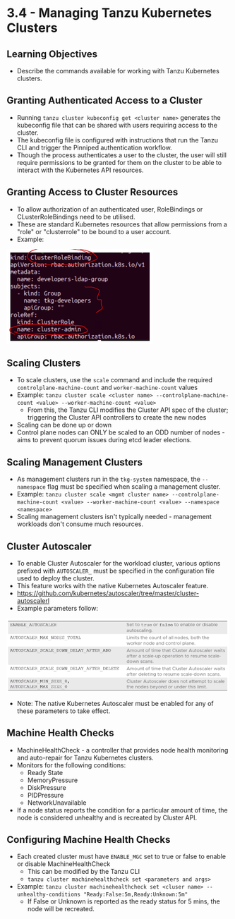 # 3.4 - Managing Tanzu Kubernetes Clusters

## Learning Objectives

- Describe the commands available for working with Tanzu Kubernetes clusters.

## Granting Authenticated Access to a Cluster

- Running `tanzu cluster kubeconfig get <cluster name>` generates the kubeconfig file that can be shared with users requiring access to the cluster.
- The kubeconfig file is configured with instructions that run the Tanzu CLI and trigger the Pinniped authentication workflow.
- Though the process authenticates a user to the cluster, the user will still require permissions to be granted for them on the cluster to be able to interact with the Kubernetes API resources.

## Granting Access to Cluster Resources

- To allow authorization of an authenticated user, RoleBindings or CLusterRoleBindings need to be utilised.
- These are standard Kubernetes resources that allow permissions from a "role" or "clusterrole" to be bound to a user account.
- Example:

![Untitled](img/clusterrolebinding-sample.png)

## Scaling Clusters

- To scale clusters, use the `scale` command and include the required `controlplane-machine-count` and `worker-machine-count` values
- Example:
`tanzu cluster scale <cluster name> --controlplane-machine-count <value> --worker-machine-count <value>`
  - From this, the Tanzu CLI modifies the Cluster API spec of the cluster; triggering the Cluster API controllers to create the new nodes
- Scaling can be done up or down
- Control plane nodes can ONLY be scaled to an ODD number of nodes - aims to prevent quorum issues during etcd leader elections.

## Scaling Management Clusters

- As management clusters run in the `tkg-system` namespace, the `--namespace` flag must be specified when scaling a management cluster.
- Example:
`tanzu cluster scale <mgmt cluster name> --controlplane-machine-count <value> --worker-machine-count <value> --namespace <namespace>`
- Scaling management clusters isn't typically needed - management workloads don't consume much resources.

## Cluster Autoscaler

- To enable Cluster Autoscaler for the workload cluster, various options prefixed with `AUTOSCALER_` must be specified in the configuration file used to deploy the cluster.
- This feature works with the native Kubernetes Autoscaler feature.
- <https://github.com/kubernetes/autoscaler/tree/master/cluster-autoscalerl>
- Example parameters follow:

![Untitled](img/autoscaler-vars.png)

- Note: The native Kubernetes Autoscaler must be enabled for any of these parameters to take effect.

## Machine Health Checks

- MachineHealthCheck - a controller that provides node health monitoring and auto-repair for Tanzu Kubernetes clusters.
- Monitors for the following conditions:
  - Ready State
  - MemoryPressure
  - DiskPressure
  - PIDPressure
  - NetworkUnavailable
- If a node status reports the condition for a particular amount of time, the node is considered unhealthy and is recreated by Cluster API.

## Configuring Machine Health Checks

- Each created cluster must have `ENABLE_MGC` set to true or false to enable or disable MachineHealthCheck
  - This can be modified by the Tanzu CLI
  - `tanzu cluster machinehealthcheck set <parameters and args>`
- Example: `tanzu cluster machinehealthcheck set <cluser name> --unhealthy-conditions "Ready:False:5m,Ready:Unknown:5m"`
  - If False or Unknown is reported as the ready status for 5 mins, the node will be recreated.
